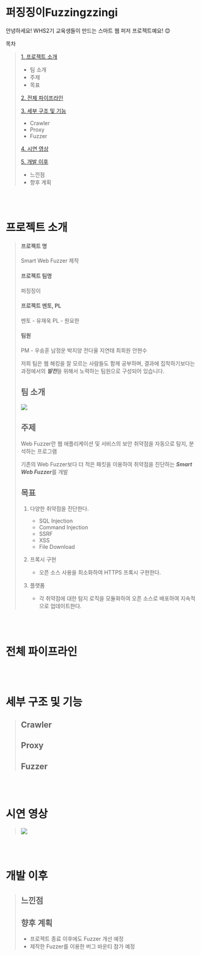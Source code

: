 퍼징징이Fuzzingzzingi
==============
안녕하세요! WHS2기 교육생들이 만드는 스마트 웹 퍼저 프로젝트예요! 😊

목차
> [1. 프로젝트 소개](프로젝트-소개)
>    * 팀 소개
>    * 주제
>    * 목표
>    
> [2. 전체 파이프라인](전체-파이프라인)
>    
> [3. 세부 구조 및 기능](세부-구조-및-기능)
>    * Crawler
>    * Proxy
>    * Fuzzer
>
> [4. 시연 영상](시연-영상)
> 
> [5. 개발 이후](개발-이후)
>    * 느낀점
>    * 향후 계획
>   

<br>
<br>

# 프로젝트 소개
> #### 프로젝트 명
> Smart Web Fuzzer 제작
>
> #### 프로젝트 팀명
> 퍼징징이
>
> #### 프로젝트 멘토, PL
> 멘토 - 유재욱
> PL - 원요한
>
> #### 팀원
> PM - 우승훈
> 남정운
> 박지양
> 전다울
> 지연태
> 최희원
> 안현수
>
> 저희 팀은 웹 해킹을 잘 모르는 사람들도 함께 공부하며, 결과에 집착하기보다는 과정에서의 ***발전***을 위해서 노력하는 팀원으로 구성되어 있습니다.
> 
> ## 팀 소개
> <img src="https://github.com/user-attachments/assets/6dd9e3ba-b482-4d7b-b411-483f2f86f9ff"/>
>
> ## 주제
> Web Fuzzer란 웹 애플리케이션 및 서비스의 보안 취약점을 자동으로 탐지, 분석하는 프로그램
>
> 기존의 Web Fuzzer보다 더 적은 패킷을 이용하여 취약점을 진단하는 ***Smart Web Fuzzer***를 개발 
>
> ## 목표
> 1. 다양한 취약점을 진단한다.
>    - SQL Injection
>    - Command Injection
>    - SSRF
>    - XSS
>    - File Download
>      
> 2. 프록시 구현
>    - 오픈 소스 사용을 최소화하여 HTTPS 프록시 구현한다.
>      
> 3. 플랫폼
>    - 각 취약점에 대한 탐지 로직을 모듈화하여 오픈 소스로 배포하여 지속적으로 업데이트한다.
>
<br>
<br>

# 전체 파이프라인
>
>

<br>
<br>

# 세부 구조 및 기능
>
> ## Crawler
>
> 
> ## Proxy
>
>
> ## Fuzzer
>
>

<br>
<br>

# 시연 영상
>
><img src="https://github.com/user-attachments/assets/e70b9429-b435-484d-85cb-033b145b91d1"/>

<br>
<br>

# 개발 이후
>
> ## 느낀점
>
>
> ## 향후 계획
>  * 프로젝트 종료 이후에도 Fuzzer 개선 예정
>  * 제작한 Fuzzer를 이용한 버그 바운티 참가 예정
>
